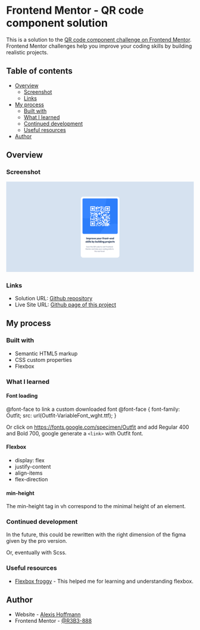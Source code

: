 # Frontend Mentor - QR code component solution

This is a solution to the [QR code component challenge on Frontend Mentor](https://www.frontendmentor.io/challenges/qr-code-component-iux_sIO_H). Frontend Mentor challenges help you improve your coding skills by building realistic projects. 

## Table of contents

- [Overview](#overview)
  - [Screenshot](#screenshot)
  - [Links](#links)
- [My process](#my-process)
  - [Built with](#built-with)
  - [What I learned](#what-i-learned)
  - [Continued development](#continued-development)
  - [Useful resources](#useful-resources)
- [Author](#author)

## Overview

### Screenshot

![](./screenshot.png)

### Links

- Solution URL: [Github repository](https://github.com/R3B3-888/qr-code-component)
- Live Site URL: [Github page of this project](https://r3b3-888.github.io/qr-code-component)

## My process

### Built with

- Semantic HTML5 markup
- CSS custom properties
- Flexbox

### What I learned

#### Font loading

@font-face to link a custom downloaded font
@font-face {
  font-family: Outfit;
  src: url(Outfit-VariableFont_wght.ttf);
}

Or click on https://fonts.google.com/specimen/Outfit and add Regular 400 and Bold 700,
google generate a `<link>` with Outfit font.

#### Flexbox

- display: flex
- justify-content
- align-items
- flex-direction

#### min-height

The min-height tag in vh correspond to the minimal height of an element.

### Continued development

In the future, this could be rewritten with the right dimension of the figma given by the pro version.

Or, eventually with Scss.

### Useful resources

- [Flexbox froggy](http://flexboxfroggy.com/#fr) - This helped me for learning and understanding flexbox. 

## Author

- Website - [Alexis Hoffmann](https://alexis.hoffmann.emi.u-bordeaux.fr)
- Frontend Mentor - [@R3B3-888](https://www.frontendmentor.io/profile/R3B3-888)
